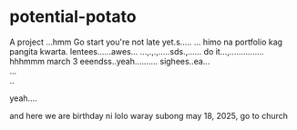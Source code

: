 # potential-potato
A project
...hmm
Go start you're not late yet.s.....
...
himo na portfolio kag pangita kwarta. lentees......awes...
...,.,.,.....sds.,......
do it...,...............
 hhhmmm march 3 eeendss..yeah..........
 sighees..ea...
 <br>...
 <br>..

 yeah....

 and here we are birthday ni lolo waray subong may 18, 2025, go to church
<!-- I will start today freelancing and VA help meqq..

help me help me helpppp..

mashed potato
heyy

hello. s.
